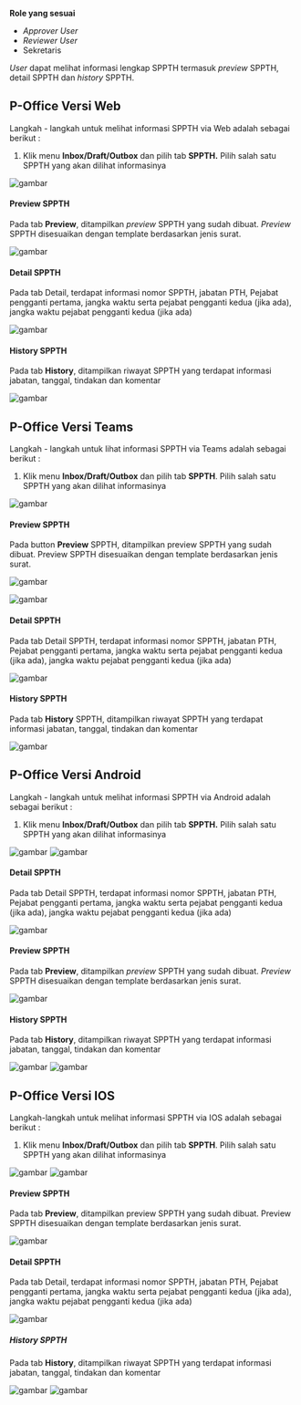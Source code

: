**Role yang sesuai**

- *Approver User*
- *Reviewer User*
- Sekretaris

*User* dapat melihat informasi lengkap SPPTH termasuk *preview* SPPTH, detail SPPTH dan *history* SPPTH.

## **P-Office Versi Web**

Langkah - langkah untuk melihat informasi SPPTH via Web adalah sebagai berikut :

1. Klik menu **Inbox/Draft/Outbox** dan pilih tab **SPPTH.** Pilih salah satu SPPTH yang akan dilihat informasinya

![gambar](SPPTH/SPPTH_Web/TH25.png)

#### **Preview SPPTH**

Pada tab **Preview**, ditampilkan *preview* SPPTH yang sudah dibuat. *Preview* SPPTH disesuaikan dengan template berdasarkan jenis surat.

![gambar](SPPTH/SPPTH_Web/TH26.png)

#### **Detail SPPTH**

Pada tab Detail, terdapat informasi nomor SPPTH, jabatan PTH, Pejabat pengganti pertama, jangka waktu serta pejabat pengganti kedua (jika ada), jangka waktu pejabat pengganti kedua (jika ada)

![gambar](SPPTH/SPPTH_Web/TH27.png)

#### **History SPPTH**

Pada tab **History**, ditampilkan riwayat SPPTH yang terdapat informasi jabatan, tanggal, tindakan dan komentar

![gambar](SPPTH/SPPTH_Web/TH28.png)

## **P-Office Versi Teams**

Langkah - langkah untuk lihat informasi SPPTH via Teams adalah sebagai berikut :

1.    Klik menu **Inbox/Draft/Outbox** dan pilih tab **SPPTH**. Pilih salah satu SPPTH yang akan dilihat informasinya

![gambar](SPPTH/SPPTH_Teams/SPPTH25.png)

#### **Preview SPPTH**

Pada button **Preview** SPPTH, ditampilkan preview SPPTH yang sudah dibuat. Preview SPPTH disesuaikan dengan template berdasarkan jenis surat.

![gambar](SPPTH/SPPTH_Teams/SPPTH26.png)

![gambar](SPPTH/SPPTH_Teams/SPPTH27.png)

#### **Detail SPPTH**

Pada tab Detail SPPTH, terdapat informasi nomor SPPTH, jabatan PTH, Pejabat pengganti pertama, jangka waktu serta pejabat pengganti kedua (jika ada), jangka waktu pejabat pengganti kedua (jika ada)

![gambar](SPPTH/SPPTH_Teams/SPPTH28.png)

#### **History SPPTH**

Pada tab **History** SPPTH, ditampilkan riwayat SPPTH yang terdapat informasi jabatan, tanggal, tindakan dan komentar

![gambar](SPPTH/SPPTH_Teams/SPPTH29.png)

## **P-Office Versi Android**

Langkah - langkah untuk melihat informasi SPPTH via Android adalah sebagai berikut :

1. Klik menu **Inbox/Draft/Outbox** dan pilih tab **SPPTH.** Pilih salah satu SPPTH yang akan dilihat informasinya

![gambar](SPPTH/SPPTH_Android/InfoSPPTH/A01.jpg) ![gambar](SPPTH/SPPTH_Android/InfoSPPTH/A02.jpg)

#### **Detail SPPTH**

Pada tab Detail SPPTH, terdapat informasi nomor SPPTH, jabatan PTH, Pejabat pengganti pertama, jangka waktu serta pejabat pengganti kedua (jika ada), jangka waktu pejabat pengganti kedua (jika ada)

![gambar](SPPTH/SPPTH_Android/InfoSPPTH/D01.jpg)

#### **Preview SPPTH**

Pada tab **Preview**, ditampilkan _preview_ SPPTH yang sudah dibuat. _Preview_ SPPTH disesuaikan dengan template berdasarkan jenis surat.

![gambar](SPPTH/SPPTH_Android/InfoSPPTH/P01.jpg) 

#### **History SPPTH**

Pada tab **History**, ditampilkan riwayat SPPTH yang terdapat informasi jabatan, tanggal, tindakan dan komentar

![gambar](SPPTH/SPPTH_Android/InfoSPPTH/H01.jpg) ![gambar](SPPTH/SPPTH_Android/InfoSPPTH/H02.jpg)

## **P-Office Versi IOS**

Langkah-langkah untuk melihat informasi SPPTH via IOS adalah sebagai berikut :

1.	Klik menu **Inbox/Draft/Outbox** dan pilih tab **SPPTH**. Pilih salah satu SPPTH yang akan dilihat informasinya

![gambar](SPPTH/SPPTH_IOS/SPPTH-17.1.png) ![gambar](SPPTH/SPPTH_IOS/SPPTH-17.2.png)

#### Preview SPPTH

Pada tab **Preview**, ditampilkan preview SPPTH yang sudah dibuat. Preview SPPTH disesuaikan dengan template berdasarkan jenis surat.
 
![gambar](SPPTH/SPPTH_IOS/SPPTH-18.png)

#### Detail SPPTH

Pada tab Detail, terdapat informasi nomor SPPTH, jabatan PTH, Pejabat pengganti pertama, jangka waktu serta pejabat pengganti kedua (jika ada), jangka waktu pejabat pengganti kedua (jika ada)
 
![gambar](SPPTH/SPPTH_IOS/SPPTH-19.png) 
 
##### History SPPTH

Pada tab **History**, ditampilkan riwayat SPPTH yang terdapat informasi jabatan, tanggal, tindakan dan komentar
  
![gambar](SPPTH/SPPTH_IOS/SPPTH-20.1.png) ![gambar](SPPTH/SPPTH_IOS/SPPTH-20.2.png)

